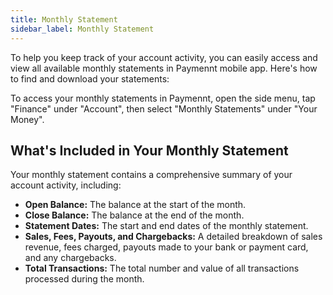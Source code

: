 ```yaml
---
title: Monthly Statement
sidebar_label: Monthly Statement
---
```


To help you keep track of your account activity, you can easily access and view all available monthly statements in Paymennt mobile app. Here's how to find and download your statements:

To access your monthly statements in Paymennt, open the side menu, tap "Finance" under "Account", then select "Monthly Statements" under "Your Money".

## What's Included in Your Monthly Statement

Your monthly statement contains a comprehensive summary of your account activity, including:

* **Open Balance:** The balance at the start of the month.
* **Close Balance:** The balance at the end of the month.
* **Statement Dates:** The start and end dates of the monthly statement.
* **Sales, Fees, Payouts, and Chargebacks:** A detailed breakdown of sales revenue, fees charged, payouts made to your bank or payment card, and any chargebacks.
* **Total Transactions:** The total number and value of all transactions processed during the month.
